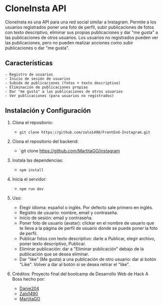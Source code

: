 # CloneInsta API

  CloneInsta es una API para una red social similar a Instagram. Permite a los usuarios registrados poner una foto de perfil, subir publicaciones de fotos con texto descriptivo, eliminar      sus propias publicaciones y dar "me gusta" a las publicaciones de otros usuarios. Los usuarios no registrados pueden ver las publicaciones, pero no pueden realizar acciones como subir       publicaciones o dar "me gusta".

## Características

    - Registro de usuarios
    - Inicio de sesión de usuarios
    - Subida de publicaciones (fotos + texto descriptivo)
    - Eliminación de publicaciones propias
    - Dar "me gusta" a las publicaciones de otros usuarios
    - Ver publicaciones (para usuarios no registrados)

## Instalación y Configuración

1. Clona el repositorio:
   
    - `git clone https://github.com/zalo1490/FrontEnd-Instagram.git`

2. Clona el repositorio del backend:

    - `git clone https://github.com/MartitaGO/instagram

3. Instala las dependencias:
    - `npm install`

4. Inicia el servidor:
    - `npm run dev`

5. Uso:

    - Elegir idioma: español o inglés. Por defecto sale primero en inglés.
    - Registro de usuario: nombre, email y contraseña.
    - Inicio de sesión: email y contraseña.
    - Poner foto de usuario (avatar): clickar en el nombre de usuario que te lleva a la página de perfil de usuario donde se puede poner la foto de perfil.
    - Publicar fotos con texto descriptivo: darle a Publicar, elegir archivo, poner texto descriptivo, Publicar.
    - Eliminar publicación: dar a "Eliminar publicación" debajo de la publicación que se desea eliminar.
    - Dar "like" (Me gusta) a una publicación de otro usuario: dar al botón "Like". Volver a dar al botón si se desea retirar el "like".

6. Créditos:
   Proyecto final del bootcamp de Desarrollo Web de Hack A Boss hecho por:
    - [Danie204](https://github.com/Danie204)
    - [Zalo1490](https://github.com/zalo1490)
    - [MartitaGO](https://github.com/MartitaGO)
